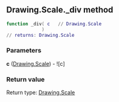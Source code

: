 ## Drawing.Scale._div method


```lua
function _div( c   // Drawing.Scale
             )
// returns: Drawing.Scale
```


### Parameters

**c** ([Drawing.Scale](../../Drawing/Scale.md)) - ![c]

### Return value

Return type: [Drawing.Scale](../../Drawing/Scale.md)

